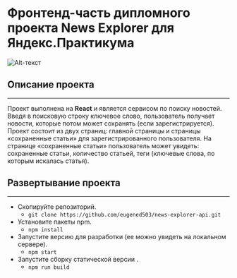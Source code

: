 # Фронтенд-часть дипломного проекта News Explorer для Яндекс.Практикума

![Alt-текст](https://downloader.disk.yandex.ru/preview/8b7f83fb238cc128c4cc99919b0f788865a79b5ce3d6cb9b7e12cb4c33993fb1/5fd584b2/KwGGY2rEeq2L1zXITclN8XsncHJdL1ajjJQBIGS8-TAjj_-qHkCWsIYd4KjoYDjUlVBFQCGPs8A4zfx9rflxGg%3D%3D?uid=0&filename=lead.jpg&disposition=inline&hash=&limit=0&content_type=image%2Fjpeg&owner_uid=0&tknv=v2&size=2048x2048)

## Описание проекта 
____
Проект выполнена на  **React** и является сервисом по поиску новостей. Введя в поисковую строку ключевое слово, пользователь получает новости, которые потом может сохранять (если зарегистрируется).
Проект состоит из двух страниц: главной страницы и страницы «сохраненные статьи» для зарегистрированного пользователя.
На странице «сохраненные статьи» пользователь может увидеть: сохраненные статьи, количество статьей, теги (ключевые слова, по которым искалась статья).

## Развертывание проекта
____

- Скопируйте репозиторий.
    - `git clone https://github.com/eugened503/news-explorer-api.git`
- Установите пакеты npm.
     - `npm install`
- Запустите версию для разработки (ее можно увидеть на локальном сервере).
    - `npm start`
- Запустите сборку статической версии .
     - `npm run build`
